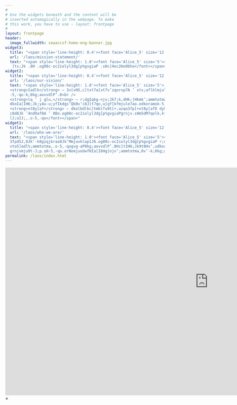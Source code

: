 ```yaml
---
#
# Use the widgets beneath and the content will be
# inserted automagically in the webpage. To make
# this work, you have to use › layout: frontpage
#
layout: frontpage
header:
  image_fullwidth: seaaccsf-home-eng-banner.jpg
widget3:
  title: "<span style='line-height: 0.4'><font face='Alice_5' size='12'>4c]’rk]tdy9</font></span>"
  url: '/laos/mission-statement/'
  text: "<span style='line-height: 1.0'><font face='Alice_5' size='5'>rk]tdy90v-k;8kg;aovvdlPmkM dkolbdlkF dy9da,mk 7q,c]t;amotma, fH;p95f,J5 7;k,la,rao
   ]ts;Jk .8H .og08c-oc2iolyl3dg[p%gvgiaP .sHc|Hoc2Ho0bho</font></span>"
widget2:
  title: "<span style='line-height: 0.4'><font face='Alice_5' size='12'>;ylapmalo%0v’r;dgIqk</font></span>"
  url: '/laos/our-vision/'
  text: "<span style='line-height: 1.0'><font face='Alice_5' size='5'>;ylapmalo%0v’ SEAACC oAo,k9kd 38 P lk,38G<br /> 
  <strong>Iadlk</strong> – 3v[vH5,c]txt7a[xt7v’zqorvp7A ’ xts;aflklmjuly]xtc]t;amotma,wfHoe,k.s
  -5,-qo-k;8kg;aovvdlP’.8<br />
  <strong>lq ’ j glu,</strong> – r;dgIqkg-njv;Jk7;k,dHk;|Hkmk’;ammtotma,c]tgvd]ad0v’-k8gduf,k9kd
  dkoIa[IH6;Jk;y4u-u;yfIkdgs’Qk0v’c8J]t7qo,u[qf[kfmjule7ao.odkoramok-5,-qo<br /> 
  <strong>xt8y[af</strong> – dkolbdlkc]tmblfu9t[+,uzqo3fp[+xt8y[afD dy9da,mk’;amotma,c]tla ’ 7q,m
  c8d8Jk ’4nd9af8A ’ 0Bo.og08c-oc2iolyl3dg[p%gvgiaPgrnjv.sHm5dM7qolk,kfg0Qk,kIJ;,c]t,
  lJ;oIJ;,.o-5,-qo</font></span>"
widget1:
  title: "<span style='line-height: 0.4'><font face='Alice_5' size='12'>r;dgIqk7n.z</font></span>"
  url: '/laos/who-we-are/'
  text: "<span style='line-height: 1.0'><font face='Alice_5' size='5'>raomt,y8ly]xtc]t;ammtotma,8kg;aovvdlP’.8H0v’c-oc2iolyl3d wfH4ndd+8A’0bho.oxu @W!!
  3fpd5J,8Jk’-k8gzqjkrao8Jk’Mmjuvklap1J6.og08c-oc2iolyl3dg[p%gvgiaP r;dgIqkwfHgsaodko0kfdkolqj’glu,
  vto5]adl%;ammtotma,.o-5,-qogvg-aP8kg;aovvdlP’.8Hc]tIH6;Jk9t8Hv’,udkoxJPocx’ dJ5,raomt,y84nd8A’0Bo
  grnjvmju9t-J;p.sH-5,-qo.orNomjuoUwfHIa[I6Hg]njv’;ammtotma,0v’-k;8kg;aovvdlP’.8HwfHs]kp0Bo</font></span>"
permalink: /laos/index.html
---
```


<div id="videoModal" class="reveal-modal large" data-reveal="">
  <div class="flex-video widescreen vimeo" style="display: block;">
    <iframe width="1280" height="720" src="https://www.youtube.com/embed/3b5zCFSmVvU" frameborder="0" allowfullscreen></iframe>
  </div>
  <a class="close-reveal-modal">&#215;</a>
</div>

